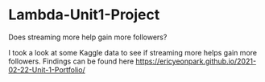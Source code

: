 # Lambda-Unit1-Project
Does streaming more help gain more followers?

I took a look at some Kaggle data to see if streaming more helps gain more followers.
Findings can be found here
https://ericyeonpark.github.io/2021-02-22-Unit-1-Portfolio/

